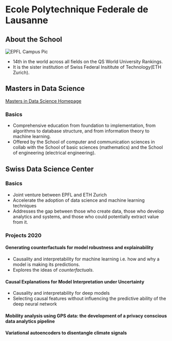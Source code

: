 # Ecole Polytechnique Federale de Lausanne

## About the School 
![EPFL Campus Pic](https://www.risk.net/sites/risk/files/styles/landscape_750_463/public/2017-06/QUANT%2019%20EPFL-2.jpg?h=88ad658a&itok=OLV4fZOe)
* 14th in the world across all fields on the QS World University Rankings. 
* It is the sister institution of Swiss Federal Insititute of Technology(ETH Zurich). 

## Masters in Data Science
[Masters in Data Science Homepage](https://www.epfl.ch/education/master/programs/data-science/)

### Basics
* Comprehensive education from foundation to implementation, from algorithms to database structure, and from information theory to machine learning. 
* Offered by the School of computer and communication sciences in collab with the School of basic sciences (mathematics) and the School of engineering (electrical engineering). 

## Swiss Data Science Center
### Basics
* Joint venture between EPFL and ETH Zurich
* Accelerate the adoption of data science and machine learning techniques
* Addresses the gap between those who create data, those who develop analytics and systems, and those who could potentially extract value from it. 

### Projects 2020
#### Generating counterfactuals for model robustness and explainability
* Causality and interpretability for machine learning i.e. how and why a model is making its predictions. 
* Explores the ideas of *counterfactuals*.  

#### Causal Explanations for Model Interpretation under Uncertainty
* Causality and interpretability for deep models
* Selecting causal features without influencing the predictive ability of the deep neural network

#### Mobility analysis using GPS data: the development of a privacy conscious data analytics pipeline

#### Variational autoencoders to disentangle climate signals